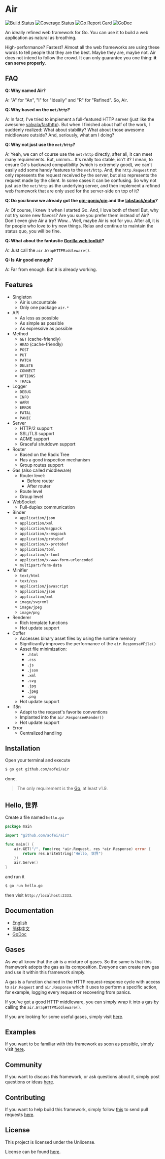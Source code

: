 # Air

[![Build Status](https://travis-ci.org/aofei/air.svg?branch=master)](https://travis-ci.org/aofei/air)
[![Coverage Status](https://coveralls.io/repos/github/aofei/air/badge.svg?branch=master)](https://coveralls.io/github/aofei/air?branch=master)
[![Go Report Card](https://goreportcard.com/badge/github.com/aofei/air)](https://goreportcard.com/report/github.com/aofei/air)
[![GoDoc](https://godoc.org/github.com/aofei/air?status.svg)](https://godoc.org/github.com/aofei/air)

An ideally refined web framework for Go. You can use it to build a web
application as natural as breathing.

High-performance? Fastest? Almost all the web frameworks are using these words
to tell people that they are the best. Maybe they are, maybe not. Air does not
intend to follow the crowd. It can only guarantee you one thing: **it can serve
properly.**

## FAQ

**Q: Why named Air?**

A: "A" for "An", "I" for "Ideally" and "R" for "Refined". So, Air.

**Q: Why based on the `net/http`?**

A: In fact, I've tried to implement a full-featured HTTP server (just like the
awesome [valyala/fasthttp](https://github.com/valyala/fasthttp)). But when I
finished about half of the work, I suddenly realized: What about stability? What
about those awesome middleware outside? And, seriously, what am I doing?

**Q: Why not just use the `net/http`?**

A: Yeah, we can of course use the `net/http` directly, after all, it can meet
many requirements. But, ummm... It's really too stable, isn't it? I mean, to
ensure Go's backward compatibility (which is extremely good), we can't easily
add some handy features to the `net/http`. And, the `http.Request` not only
represents the request received by the server, but also represents the request
made by the client. In some cases it can be confusing. So why not just use the
`net/http` as the underlying server, and then implement a refined web framework
that are only used for the server-side on top of it?

**Q: Do you know we already got the
[gin-gonic/gin](https://github.com/gin-gonic/gin) and the
[labstack/echo](https://github.com/labstack/echo)?**

A: Of course, I knew it when I started Go. And, I love both of them! But, why
not try some new flavors? Are you sure you prefer them instead of Air? Don't
even give Air a try? Wow... Well, maybe Air is not for you. After all, it is for
 people who love to try new things. Relax and continue to maintain the status
quo, you will be fine.

**Q: What about the fantastic
[Gorilla web toolkit](https://github.com/gorilla)?**

A: Just call the `air.WrapHTTPMiddleware()`.

**Q: Is Air good enough?**

A: Far from enough. But it is already working.

## Features

* Singleton
	* Air is uncountable
	* Only one package `air.*`
* API
	* As less as possible
	* As simple as possible
	* As expressive as possible
* Method
	* `GET` (cache-friendly)
	* `HEAD` (cache-friendly)
	* `POST`
	* `PUT`
	* `PATCH`
	* `DELETE`
	* `CONNECT`
	* `OPTIONS`
	* `TRACE`
* Logger
	* `DEBUG`
	* `INFO`
	* `WARN`
	* `ERROR`
	* `FATAL`
	* `PANIC`
* Server
	* HTTP/2 support
	* SSL/TLS support
	* ACME support
	* Graceful shutdown support
* Router
	* Based on the Radix Tree
	* Has a good inspection mechanism
	* Group routes support
* Gas (also called middleware)
	* Router level:
		* Before router
		* After router
	* Route level
	* Group level
* WebSocket
	* Full-duplex communication
* Binder
	* `application/json`
	* `application/xml`
	* `application/msgpack`
	* `application/x-msgpack`
	* `application/protobuf`
	* `application/x-protobuf`
	* `application/toml`
	* `application/x-toml`
	* `application/x-www-form-urlencoded`
	* `multipart/form-data`
* Minifier
	* `text/html`
	* `text/css`
	* `application/javascript`
	* `application/json`
	* `application/xml`
	* `image/svg+xml`
	* `image/jpeg`
	* `image/png`
* Renderer
	* Rich template functions
	* Hot update support
* Coffer
	* Accesses binary asset files by using the runtime memory
	* Significantly improves the performance of the `air.Response#File()`
	* Asset file minimization:
		* `.html`
		* `.css`
		* `.js`
		* `.json`
		* `.xml`
		* `.svg`
		* `.jpg`
		* `.jpeg`
		* `.png`
	* Hot update support
* I18n
	* Adapt to the request's favorite conventions
	* Implanted into the `air.Response#Render()`
	* Hot update support
* Error
	* Centralized handling

## Installation

Open your terminal and execute

```bash
$ go get github.com/aofei/air
```

done.

> The only requirement is the [Go](https://golang.org), at least v1.9.

## Hello, 世界

Create a file named `hello.go`

```go
package main

import "github.com/aofei/air"

func main() {
	air.GET("/", func(req *air.Request, res *air.Response) error {
		return res.WriteString("Hello, 世界")
	})
	air.Serve()
}
```

and run it

```bash
$ go run hello.go
```

then visit `http://localhost:2333`.

## Documentation

* [English](https://github.com/aofei/air/wiki/Documentation)
* [简体中文](https://github.com/aofei/air/wiki/文档)
* [GoDoc](https://godoc.org/github.com/aofei/air)

## Gases

As we all know that the air is a mixture of gases. So the same is that this
framework adopts the gas as its composition. Everyone can create new gas and use
it within this framework simply.

A gas is a function chained in the HTTP request-response cycle with access to
`air.Request` and `air.Response` which it uses to perform a specific action, for
example, logging every request or recovering from panics.

If you've got a good HTTP middleware, you can simply wrap it into a gas by
calling the `air.WrapHTTPMiddleware()`.

If you are looking for some useful gases, simply visit
[here](https://github.com/air-gases).

## Examples

If you want to be familiar with this framework as soon as possible, simply visit
[here](https://github.com/air-examples).

## Community

If you want to discuss this framework, or ask questions about it, simply post
questions or ideas [here](https://github.com/aofei/air/issues).

## Contributing

If you want to help build this framework, simply follow
[this](https://github.com/aofei/air/wiki/Contributing) to send pull requests
[here](https://github.com/aofei/air/pulls).

## License

This project is licensed under the Unlicense.

License can be found [here](LICENSE).

